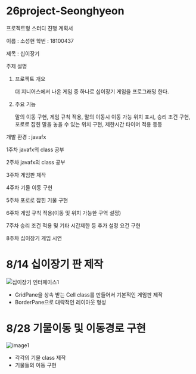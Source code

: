 # 26project-Seonghyeon

프로젝트형 스터디 진행 계획서

이름 : 소성현 
학번 : 18100437   

제목 : 십이장기

주제 설명
1) 프로젝트 개요
   
   더 지니어스에서 나온 게임 중 하나로 십이장기 게임을 프로그래밍 한다.

2) 주요 기능
   
   말의 이동 구현, 게임 규칙 적용, 말의 이동시 이동 가능 위치 표시, 승리 조건 구현,      포로로 잡힌 말을 놓을 수 있는 위치 구현, 제한시간 타이머 적용 등등
 

개발 환경 : javafx

1주차 javafx의 class 공부

2주차 javafx의 class 공부

3주차 게임판 제작

4주차 기물 이동 구현

5주차 포로로 잡힌 기물 구현

6주차 게임 규칙 적용(이동 및 위치 가능한 구역 설정)

7주차 승리 조건 적용 및 기타 시간제한 등 추가 설정 요건 구현

8주차 십이장기 게임 시연

# 8/14 십이장기 판 제작

![십이장기 인터페이스1](https://user-images.githubusercontent.com/102570051/184538564-d8068644-84d3-4800-a5aa-24fe923b8fa0.png)  
+ GridPane을 상속 받는 Cell class를 만들어서 기본적인 게임판 제작  
+ BorderPane으로 대략적인 레이아웃 형성 

# 8/28 기물이동 및 이동경로 구현
![image1](https://user-images.githubusercontent.com/102570051/187072353-3ba56c49-6340-4c2f-b42a-d0c61b72f3f6.png) 
+ 각각의 기물 class 제작
+ 기물들의 이동 구현
